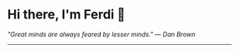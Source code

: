 <h1>Hi there, I'm Ferdi 👋</h1>

<p><em>
  "Great minds are always feared by lesser minds." — Dan Brown
</em></p>

---
